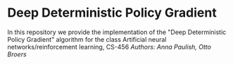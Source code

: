 # Deep Deterministic Policy Gradient
In this repository we provide the implementation of the "Deep Deterministic Policy Gradient" algorithm for the class Artificial neural networks/reinforcement learning, CS-456
_Authors: Anna Paulish, Otto Broers_
